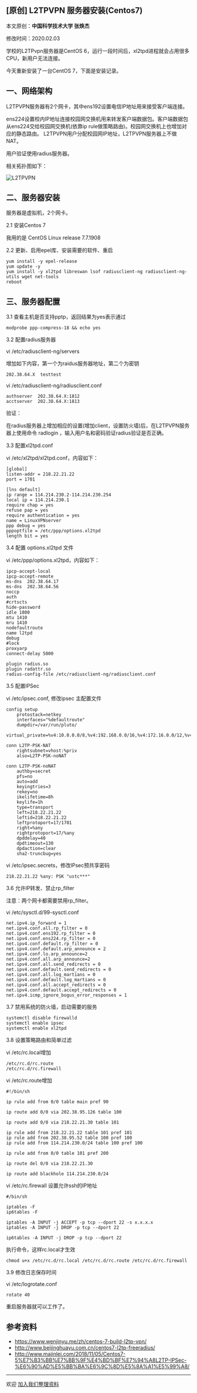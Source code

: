## [原创] L2TPVPN 服务器安装(Centos7)

本文原创：**中国科学技术大学 张焕杰**

修改时间：2020.02.03

学校的L2TPvpn服务器是CentOS 6，运行一段时间后，xl2tpd进程就会占用很多CPU，新用户无法连接。

今天重新安装了一台CentOS 7，下面是安装记录。

## 一、网络架构

L2TPVPN服务器有2个网卡，其中ens192设置电信IP地址用来接受客户端连接。

ens224设置校内IP地址连接校园网交换机用来转发客户端数据包。客户端数据包从ens224交给校园网交换机(依靠ip rule做策略路由)。校园网交换机上也增加对应的静态路由。
L2TPVPN用户分配校园网IP地址，L2TPVPN服务器上不做NAT。

用户验证使用radius服务器。

相关拓扑图如下：

![L2TPVPN](img/l2tpvpn.png)


## 二、服务器安装

服务器是虚拟机，2个网卡。

2.1 安装Centos 7

我用的是 CentOS Linux release 7.7.1908

2.2 更新、启用epel库、安装需要的软件、重启

```
yum install -y epel-release
yum update -y
yum install -y xl2tpd libreswan lsof radiusclient-ng radiusclient-ng-utils wget net-tools
reboot
```

## 三、服务器配置

3.1 查看主机是否支持pptp，返回结果为yes表示通过

```
modprobe ppp-compress-18 && echo yes
```

3.2 配置radius服务器

vi /etc/radiusclient-ng/servers

增加如下内容，第一个为raidus服务器地址，第二个为密钥
```
202.38.64.X  testtest
```

vi /etc/radiusclient-ng/radiusclient.conf

```
authserver 	202.38.64.X:1812
acctserver 	202.38.64.X:1813
```

验证：

在radius服务器上增加相应的设置(增加client，设置防火墙)后，在L2TPVPN服务器上使用命令 radlogin ，输入用户名和密码验证radius验证是否正确。


3.3 配置xl2tpd.conf

vi /etc/xl2tpd/xl2tpd.conf，内容如下：

```
[global]
listen-addr = 218.22.21.22
port = 1701

[lns default]
ip range = 114.214.230.2-114.214.230.254
local ip = 114.214.230.1
require chap = yes
refuse pap = yes
require authentication = yes
name = LinuxVPNserver
ppp debug = yes
pppoptfile = /etc/ppp/options.xl2tpd
length bit = yes
```

3.4 配置 options.xl2tpd 文件

vi /etc/ppp/options.xl2tpd，内容如下：
```
ipcp-accept-local
ipcp-accept-remote
ms-dns  202.38.64.17
ms-dns  202.38.64.56
noccp
auth
#crtscts
hide-password
idle 1800
mtu 1410
mru 1410
nodefaultroute
name l2tpd
debug
#lock
proxyarp
connect-delay 5000

plugin radius.so
plugin radattr.so
radius-config-file /etc/radiusclient-ng/radiusclient.conf
```

3.5 配置IPSec

vi /etc/ipsec.conf, 修改ipsec 主配置文件
```
config setup
    protostack=netkey
    interfaces="%defaultroute"
    dumpdir=/var/run/pluto/
    virtual_private=%v4:10.0.0.0/8,%v4:192.168.0.0/16,%v4:172.16.0.0/12,%v4:25.0.0.0/8,%v4:100.64.0.0/10,%v6:fd00::/8,%v6:fe80::/10

conn L2TP-PSK-NAT
    rightsubnet=vhost:%priv
    also=L2TP-PSK-noNAT

conn L2TP-PSK-noNAT
    authby=secret
    pfs=no
    auto=add
    keyingtries=3
    rekey=no
    ikelifetime=8h
    keylife=1h
    type=transport
    left=218.22.21.22
    leftid=218.22.21.22
    leftprotoport=17/1701
    right=%any
    rightprotoport=17/%any
    dpddelay=40
    dpdtimeout=130
    dpdaction=clear
    sha2-truncbug=yes
```

vi /etc/ipsec.secrets，修改IPsec预共享密码

```
218.22.21.22 %any: PSK "ustc***"
```

3.6 允许IP转发、禁止rp_filter

注意：两个网卡都需要禁用rp_filter。

vi /etc/sysctl.d/99-sysctl.conf 
```
net.ipv4.ip_forward = 1 
net.ipv4.conf.all.rp_filter = 0
net.ipv4.conf.ens192.rp_filter = 0
net.ipv4.conf.ens224.rp_filter = 0
net.ipv4.conf.default.rp_filter = 0
net.ipv4.conf.default.arp_announce = 2
net.ipv4.conf.lo.arp_announce=2
net.ipv4.conf.all.arp_announce=2
net.ipv4.conf.all.send_redirects = 0
net.ipv4.conf.default.send_redirects = 0
net.ipv4.conf.all.log_martians = 0
net.ipv4.conf.default.log_martians = 0
net.ipv4.conf.all.accept_redirects = 0
net.ipv4.conf.default.accept_redirects = 0
net.ipv4.icmp_ignore_bogus_error_responses = 1
```

3.7 禁用系统的防火墙，启动需要的服务
```
systemctl disable firewalld 
systemctl enable ipsec
systemctl enable xl2tpd
```

3.8 设置策略路由和简单过滤

vi /etc/rc.local增加
```
/etc/rc.d/rc.route
/etc/rc.d/rc.firewall
```

vi /etc/rc.route增加
```
#!/bin/sh

ip rule add from 0/0 table main pref 90

ip route add 0/0 via 202.38.95.126 table 100

ip route add 0/0 via 218.22.21.30 table 101

ip rule add from 218.22.21.22 table 101 pref 101
ip rule add from 202.38.95.52 table 100 pref 100
ip rule add from 114.214.230.0/24 table 100 pref 100

ip rule add from 0/0 table 101 pref 200

ip route del 0/0 via 218.22.21.30

ip route add blackhole 114.214.230.0/24

```

vi /etc/rc.firewall 设置允许ssh的IP地址
```
#/bin/sh

iptables -F
ip6tables -F

iptables -A INPUT -j ACCEPT -p tcp --dport 22 -s x.x.x.x
iptables -A INPUT -j DROP -p tcp --dport 22

ip6tables -A INPUT -j DROP -p tcp --dport 22
```

执行命令，这样rc.local才生效

```
chmod u+x /etc/rc.d/rc.local /etc/rc.d/rc.route /etc/rc.d/rc.firewall
```


3.9 修改日志保存时间

vi /etc/logrotate.conf

```
rotate 40
```
 

重启服务器就可以工作了。
 

## 参考资料

* https://www.wenjinyu.me/zh/centos-7-build-l2tp-vpn/
* http://www.beijinghuayu.com.cn/centos7-l2tp-freeradius/
* http://www.majinlei.com/2018/11/05/Centos7-5%E7%B3%BB%E7%BB%9F%E4%BD%BF%E7%94%A8L2TP-IPSec-%E6%90%AD%E5%BB%BA%E6%9C%8D%E5%8A%A1%E5%99%A8/


***
欢迎 [加入我们整理资料](https://github.com/bg6cq/ITTS)
